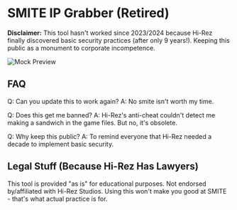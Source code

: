 # SMITE IP Grabber (Retired)

**Disclaimer:** This tool hasn't worked since 2023/2024 because Hi-Rez finally discovered basic security practices (after only 9 years!). Keeping this public as a monument to corporate incompetence.

![Mock Preview](https://media.makeameme.org/created/security-team-players.jpg)

## FAQ
Q: Can you update this to work again?
A: No smite isn't worth my time.

Q: Does this get me banned?
A: Hi-Rez's anti-cheat couldn't detect me making a sandwich in the game files. But no, it's obsolete.

Q: Why keep this public?
A: To remind everyone that Hi-Rez needed a decade to implement basic security.

## Legal Stuff (Because Hi-Rez Has Lawyers)
This tool is provided "as is" for educational purposes. Not endorsed by/affiliated with Hi-Rez Studios. Using this won't make you good at SMITE - that's what actual practice is for.
